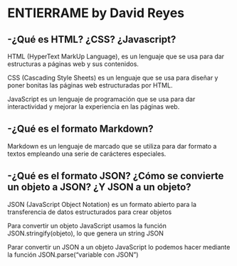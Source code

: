 # ENTIERRAME by David Reyes



## **-¿Qué es HTML? ¿CSS? ¿Javascript?**

HTML (HyperText MarkUp Language), es un lenguaje que se usa para dar estructuras a páginas web y sus contenidos.

CSS (Cascading Style Sheets) es un lenguaje que se usa para diseñar y poner bonitas las páginas web estructuradas por HTML.

JavaScript es un lenguaje de programación que se usa para dar interactividad y mejorar la experiencia en las páginas web.


## **-¿Qué es el formato Markdown?**

Markdown es un lenguaje de marcado que se utiliza para dar formato a textos empleando una serie de carácteres especiales.


## **-¿Qué es el formato JSON? ¿Cómo se convierte un objeto a JSON? ¿Y JSON a un objeto?**

JSON (JavaScript Object Notation) es un formato abierto para la transferencia de datos estructurados para crear objetos

Para convertir un objeto JavaScript  usamos la función JSON.stringify(objeto), lo que genera un string JSON

Parar convertir un JSON a un objeto JavaScript lo podemos hacer mediante la función JSON.parse(“variable con JSON”)  	
